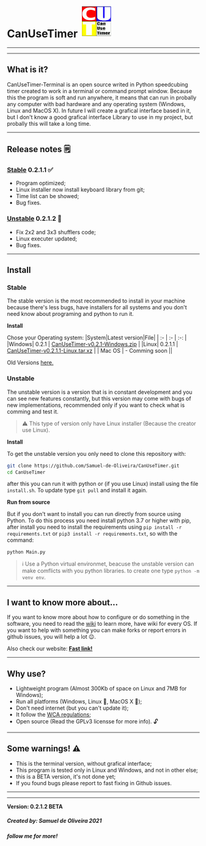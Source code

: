 # CanUseTimer ![Logo](Images/CanUseTimerLogo.png)

---
---
## What is it?
CanUseTimer-Terminal is an open source writed in Python speedcubing
timer created to work in a terminal or command prompt window. Because 
this the program is soft and run anywhere, it means that can run in 
probally any computer with bad hardware and any operating system
(Windows, Linux and MacOS X). In future I will create a grafical
interface based in it, but I don't know a good grafical interface
Library to use in my project, but probally this will take a long
time.

---
## Release notes 🗒️
### [Stable](#stable) 0.2.1.1 :white_check_mark:
- Program optimized;
- Linux installer now install keyboard library from git;
- Time list can be showed;
- Bug fixes.

### [Unstable](#unstable) 0.2.1.2 :construction:
- Fix 2x2 and 3x3 shufflers code;
- Linux executer updated;
- Bug fixes.

---
## Install
### Stable
The stable version is the most recommended to install in your machine
because there's less bugs, have installers for all systems and you
don't need know about programing and python to run it.

**Install**

Chose your Operating system:
|System|Latest version|File|
| :- | :- | :-: |
|Windows| 0.2.1 | [CanUseTimer-v0.2.1-Windows.zip](https://github.com/Samuel-de-Oliveira/CanUseTimer/releases/download/0.2.1/CanUseTimer-v0.2.1-Windows.zip) |
|Linux| 0.2.1.1 | [CanUseTimer-v0.2.1.1-Linux.tar.xz](https://github.com/Samuel-de-Oliveira/CanUseTimer/releases/download/0.2.1.1/CanUseTimer-v0.2.1.1-Linux.tar.xz) |
| Mac OS | - Comming soon ||

Old Versions [here.](https://github.com/Samuel-de-Oliveira/CanUseTimer/releases/)

### Unstable
The unstable version is a version that is in constant development
and you can see new features constantly, but this version may come
with bugs of new implementations, recommended only if you want to
check what is comming and test it.

> :warning: This type of version only have Linux installer (Because
the creator use Linux).

**Install**

To get the unstable version you only need to clone this repository
with:

```sh
git clone https://github.com/Samuel-de-Oliveira/CanUseTimer.git
cd CanUseTimer
```
after this you can run it with python or (if you use Linux) install
using the file `install.sh`. To update type `git pull` and install
it again.

**Run from source**

But if you don't want to install you can run directly from source
using Python. To do this process you need install python 3.7 or higher
with pip, after install you need to install the requirements using `pip
install -r requirements.txt` or `pip3 install -r requirements.txt`, so
with the command:

	python Main.py

> :information_source: Use a Python virtual environmet, beacuse the
unstable version can make comflicts with you python libraries. to
create one type `python -m venv env`.

---
## I want to know more about...
If you want to know more about how to configure or do something in the
software, you need to read the [wiki](https://github.com/samuel-de-oliveira/CanUseTimer/wiki)
to learn more, have wiki for every OS. If you want to help with something
you can make forks or report errors in github issues, you will help a
lot :wink:.

Also check our website: [**Fast link!**](https://samuel-de-oliveira.github.io/CanUseTimer-Web/)

---
## Why use?
- Lightweight program (Almost 300Kb of space on Linux and 7MB for Windows);
- Run all platforms (Windows, Linux :penguin:, MacOS X 🍎);
- Don't need internet (but you can't update it);
- It follow the [WCA regulations](https://www.worldcubeassociation.org/regulations/);
- Open source (Read the GPLv3 licensse for more info). 🔓 

---
## Some warnings! ⚠️
- This is the terminal version, without grafical interface;
- This program is tested only in Linux and Windows, and not in other else;
- this is a BETA version, it's not done yet;
- If you found bugs please report to fast fixing in Github issues.

---
---
**Version: 0.2.1.2 BETA**

##### Created by: *Samuel de Oliveira 2021*
##### follow me for more!
